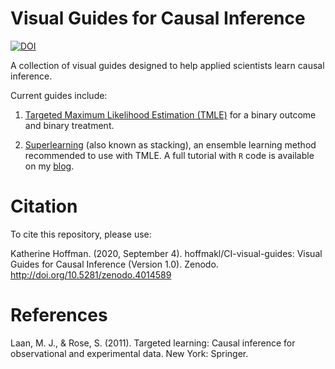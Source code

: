 # Visual Guides for Causal Inference

[![DOI](https://zenodo.org/badge/247963255.svg)](https://zenodo.org/badge/latestdoi/247963255)

A collection of visual guides designed to help applied scientists learn causal inference.

Current guides include:

1. [Targeted Maximum Likelihood Estimation (TMLE)](visual-guides/TMLE.pdf) for a binary outcome and binary treatment. 

2. [Superlearning](visual-guides/Superlearning.pdf) (also known as stacking), an ensemble learning method recommended to use with TMLE. A full tutorial with `R` code is available on my [blog](https://www.khstats.com/blog/sl/superlearning/).

# Citation

To cite this repository, please use:

Katherine Hoffman. (2020, September 4). hoffmakl/CI-visual-guides: Visual Guides for Causal Inference (Version 1.0). Zenodo. http://doi.org/10.5281/zenodo.4014589

# References

Laan, M. J., & Rose, S. (2011). Targeted learning: Causal inference for observational and experimental data. New York: Springer.
